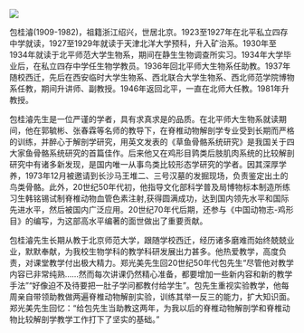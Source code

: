 ![](https://s2.loli.net/2022/09/02/PFz1rmkRq7cuL5N.png)

包桂濬(1909-1982)，祖籍浙江绍兴，世居北京。1923至1927年在北平私立四存中学就读，1927至1929年就读于天津北洋大学预科，升入矿治系。1930年至1934年就读于北平师范大学生物系，期间在静生生物调查所实习。1934年大学毕业后，在私立四存中学任生物学教员。1936年回北平师大生物系任助教。1937年随校西迁，先后在西安临时大学生物系、西北联合大学生物系、西北师范学院博物系任教，期间升讲师、副教授。1946年返回北平，一直在北师大任教。1981年升教授。

包桂濬先生是一位严谨的学者，具有求真求是的品质。在北平师大生物系就读期间，他在郭毓彬、张春霖等名师的教导下，在脊椎动物解剖学专业受到长期而严格的训练，并醉心于解剖学研究，用英文发表的《草鱼骨骼系统研究》是我国关于四大家鱼骨骼系统研究的首篇佳作。后来他又在鸡形目鹑类后肢肌肉系统的比较解剖研究中有诸多新发现，是国内唯一从事鸟类比较形态学研究的学者。因其深厚学养，1973年12月被邀请到长沙马王堆二、三号汉墓的发掘现场，负责鉴定出土的鸟类骨骼。此外，20世纪50年代初，他指导文化部科学普及局博物标本制造所练习生韩铭锡试制脊椎动物血管色素注射,获得圆满成功，达到国内领先水平和国际先进水平，然后被国内广泛应用。20世纪70年代后期，还参与《中国动物志-鸡形目》的编写，为这部高水平编著的面世做出了重要贡献。

包桂濬先生长期从教于北京师范大学，跟随学校西迁，经历诸多磨难而始终兢兢业业，默默奉献，为我校生物学科的教学科研发展出力甚多。他热爱教学，高度负责，对课堂教学付出极大精力。郑光美先生回20世纪50年代包先生“尽管他对教学内容已非常纯熟……然而每次讲课仍然精心准备，都要增加一些新内容和新的教学手法”“好像迫不及待要把一肚子学问都教付给学生”。包先生重视实验教学，他每周亲自带领助教做两遍脊椎动物解剖实验，训练其举一反三的能力，扩大知识面。郑光美先生回忆：“给包先生当助教这两年，为我以后的脊椎动物解剖学和脊椎动物比较解剖学教学工作打下了坚实的基础。”